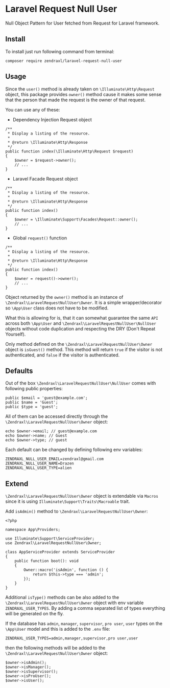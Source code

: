 # Laravel Request Null User

Null Object Pattern for User fetched from Request for Laravel framework.

## Install

To install just run following command from terminal:

`composer require zendraxl/laravel-request-null-user`

## Usage

Since the `user()` method is already taken on `\Illuminate\Http\Request` object, this package provides `owner()` method cause it makes some sense that the person that made the request is the owner of that request.

You can use any of these:

- Dependency Injection Request object

```
/**
 * Display a listing of the resource.
 *
 * @return \Illuminate\Http\Response
 */
public function index(\Illuminate\Http\Request $request)
{
    $owner = $request->owner();
    // ...
}
```

- Laravel Facade Request object

```
/**
 * Display a listing of the resource.
 *
 * @return \Illuminate\Http\Response
 */
public function index()
{
	$owner = \Illuminate\Support\Facades\Request::owner();
	// ...
}
```

- Global `request()` function

```
/**
 * Display a listing of the resource.
 *
 * @return \Illuminate\Http\Response
 */
public function index()
{
	$owner = request()->owner();
	// ...
}
```

Object returned by the `owner()` method is an instance of `\Zendraxl\LaravelRequestNullUser\Owner`. It is a simple wrapper/decorator so `\App\User` class does not have to be modified.

What this is allowing for is, that it can somewhat guarantee the same `API` across both `\App\User` and `\Zendraxl\LaravelRequestNullUser\NullUser` objects without code duplication and respecting the DRY (Don't Repeat Yourself).

Only method defined on the `\Zendraxl\LaravelRequestNullUser\Owner` object is `isGuest()` method. This method will return `true` if the visitor is not authenticated, and `false` if the visitor is authenticated.

## Defaults

Out of the box `\Zendraxl\LaravelRequestNullUser\NullUser` comes with following public properties:

```
public $email = 'guest@example.com';
public $name = 'Guest';
public $type = 'guest';
```

All of them can be accessed directly through the `\Zendraxl\LaravelRequestNullUser\Owner` object:

```
echo $owner->email; // guest@example.com
echo $owner->name; // Guest
echo $owner->type; // guest
```

Each default can be changed by defining following env variables:

```
ZENDRAXL_NULL_USER_EMAIL=zendraxl@gmail.com
ZENDRAXL_NULL_USER_NAME=Drazen
ZENDRAXL_NULL_USER_TYPE=alien
```

## Extend

`\Zendraxl\LaravelRequestNullUser\Owner` object is extendable via `Macros` since it is using `Illuminate\Support\Traits\Macroable` trait.

Add `isAdmin()` method to `\Zendraxl\LaravelRequestNullUser\Owner`:

```
<?php

namespace App\Providers;

use Illuminate\Support\ServiceProvider;
use Zendraxl\LaravelRequestNullUser\Owner;

class AppServiceProvider extends ServiceProvider
{
	public function boot(): void
	{
		Owner::macro('isAdmin', function () {
		    return $this->type === 'admin';
		});
	}
}
```

Additional `isType()` methods can be also added to the `\Zendraxl\LaravelRequestNullUser\Owner` object with env variable `ZENDRAXL_USER_TYPES`. By adding a comma separated list of types everything will be generated on the fly.

If the database has `admin`, `manager`, `supervisor`, `pro user`, `user` types on the `\App\User` model and this is added to the `.env` file:

```
ZENDRAXL_USER_TYPES=admin,manager,supervisor,pro user,user
```

then the following methods will be added to the `\Zendraxl\LaravelRequestNullUser\Owner` object:

```
$owner->isAdmin();
$owner->isManager();
$owner->isSupervisor();
$owner->isProUser();
$owner->isUser();
```